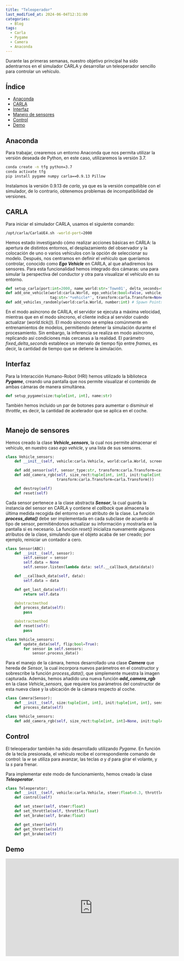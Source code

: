 ```yaml
---
title: "Teleoperador"
last_modified_at: 2024-06-04T12:31:00
categories:
  - Blog
tags:
  - Carla
  - Pygame
  - Camera
  - Anaconda
---
```


Durante las primeras semanas, nuestro objetivo principal ha sido adentrarnos en el simulador CARLA y desarrollar un teleoperador sencillo para controlar un vehículo.

## Índice
- [Anaconda](#anaconda)
- [CARLA](#carla)
- [Interfaz](#interfaz)
- [Manejo de sensores](#manejo-de-sensores)
- [Control](#control)
- [Demo](#demo)

## Anaconda

Para trabajar, crearemos un entorno Anaconda que nos permita utilizar la versión deseada de Python, en este caso, utilizaremos la versión 3.7.

```bash
conda create -n tfg python=3.7
conda activate tfg
pip install pygame numpy carla==0.9.13 Pillow 
```

Instalamos la versión 0.9.13 de *carla*, ya que es la versión compatible con el simulador, de lo contrario, obtenemos problemas de incompatibilidad de versiones.

## CARLA

Para iniciar el simulador CARLA, usamos el siguiente comando:
```bash
/opt/carla/CarlaUE4.sh -world-port=2000
```

Hemos estado investigando cómo realizar acciones básicas en CARLA: la apertura de distintos entornos, el desplazamiento del observador y la colocación de uno o varios vehículos con la opción de seleccionar su modelo. Después, nos centramos en definir el vehículo que queríamos controlar, conocido como ***Ego Vehicle*** en CARLA, al que añadiremos los sensores. Para esta funcionalidad hemos integrado dos cámaras: una para simular la perspectiva del conductor y otra para visualizar el vehículo en su entorno.
```python
def setup_carla(port:int=2000, name_world:str='Town01', delta_seconds=0.05, client:carla.Client=None)
def add_one_vehicle(world:carla.World, ego_vehicle:bool=False, vehicle_type:str=None, 
                    tag:str='*vehicle*', transform:carla.Transform=None)
def add_vehicles_randomly(world:carla.World, number:int) # Spawn Points
```

En el modo asíncrono de CARLA, el servidor se ejecuta a máxima velocidad, mientras que en el modo síncrono, el cliente indica al servidor cuándo actualizar (*world.tick()*). El modo síncrono se emplea comúnmente en entrenamientos de modelos, permitiendo detener la simulación durante el procesamiento. Sin embargo, la inferencia se realiza en modo asíncrono, replicando así condiciones más cercanas a la realidad. El parámetro *fixed_delta_seconds* establece un intervalo de tiempo fijo entre *frames*, es decir, la cantidad de tiempo que se detiene la simulación.

## Interfaz

Para la Interacción Humano-Robot (HRI) hemos utilizado la biblioteca ***Pygame***, creando una pantalla que nos permite visualizar el contenido de ambas cámaras de manera simultánea.
```python
def setup_pygame(size:tuple[int, int], name:str)
```

También hemos incluido un par de botones para aumentar o disminuir el *throttle*, es decir, la cantidad de acelerador que se aplica en el coche.
<figure class="align-center" style="max-width: 100%">
  <img src="{{ site.url }}{{ site.baseurl }}/images/teleoperator/interface.png" alt="">
</figure>

## Manejo de sensores

Hemos creado la clase ***Vehicle_sensors***, la cual nos permite almacenar el vehículo, en nuestro caso *ego vehicle*, y una lista de sus sensores.
```python
class Vehicle_sensors:
    def __init__(self, vehicle:carla.Vehicle, world:carla.World, screen:pygame.Surface)

    def add_sensor(self, sensor_type:str, transform:carla.Transform=carla.Transform())    
    def add_camera_rgb(self, size_rect:tuple[int, int], init:tuple[int, int]=None, 
                       transform:carla.Transform=carla.Transform())

    def destroy(self)
    def reset(self)
```

Cada sensor pertenece a la clase abstracta ***Sensor***, la cual guarda la instancia del sensor en CARLA y contiene el *callback* que almacena la última medida recogida del entorno en un atributo de la clase. La función ***process_data()*** debe ser implementada en cada subclase de acuerdo al tipo de sensor, permitiéndonos actualizar su información y mostrarla en la pantalla si es necesario. La función *reset()* inicializa nuevamente algunos atributos de la clase, simulando que el objeto acaba de ser creado; por ejemplo, reiniciar un contador a cero.
```python
class Sensor(ABC):
    def __init__(self, sensor):
        self.sensor = sensor
        self.data = None
        self.sensor.listen(lambda data: self.__callback_data(data))

    def __callback_data(self, data):
        self.data = data

    def get_last_data(self):
        return self.data

    @abstractmethod
    def process_data(self):
        pass

    @abstractmethod
    def reset(self):
        pass

class Vehicle_sensors:
    def update_data(self, flip:bool=True):
        for sensor in self.sensors:
            sensor.process_data()
```

Para el manejo de la cámara, hemos desarrollado una clase ***Camera*** que hereda de *Sensor*, la cual incorpora nuevos parámetros en el constructor y sobrescribe la función *process_data()*, que simplemente muestra la imagen capturada. Además, hemos añadido una nueva función ***add_camera_rgb*** en la clase *Vehicle_sensors*, que requiere los parámetros del constructor de esta nueva clase y la ubicación de la cámara respecto al coche.
```python
class Camera(Sensor):      
    def __init__(self, size:tuple[int, int], init:tuple[int, int], sensor:carla.Sensor, screen:pygame.Surface, text:str=None)
    def process_data(self)

class Vehicle_sensors:
    def add_camera_rgb(self, size_rect:tuple[int, int]=None, init:tuple[int, int]=None, text:str=None, transform:carla.Transform=carla.Transform())
```

## Control 

El teleoperador también ha sido desarrollado utilizando *Pygame*. En función de la tecla presionada, el vehículo recibe el correspondiente comando de control: la *w* se utiliza para avanzar, las teclas *a* y *d* para girar el volante, y la *s* para frenar.

Para implementar este modo de funcionamiento, hemos creado la clase ***Teleoperator***.
```python
class Teleoperator:
    def __init__(self, vehicle:carla.Vehicle, steer:float=0.3, throttle:float=0.6, brake:float=1.0)
    def control(self)

    def set_steer(self, steer:float)
    def set_throttle(self, throttle:float)
    def set_brake(self, brake:float)

    def get_steer(self)
    def get_throttle(self)
    def get_brake(self)
```

## Demo

<iframe width="560" height="315" src="https://www.youtube.com/embed/qzD1aoslRfE?si=zijuSd1kQ_ayODg9" title="YouTube video player" frameborder="0" allow="accelerometer; autoplay; clipboard-write; encrypted-media; gyroscope; picture-in-picture; web-share" referrerpolicy="strict-origin-when-cross-origin" allowfullscreen></iframe>
